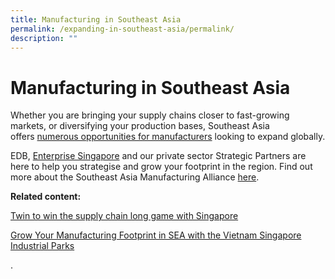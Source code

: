 ```yaml
---
title: Manufacturing in Southeast Asia
permalink: /expanding-in-southeast-asia/permalink/
description: ""
---
```

# Manufacturing in Southeast Asia

Whether you are bringing your supply chains closer to fast-growing markets, or diversifying your production bases, Southeast Asia offers [numerous opportunities for manufacturers](https://www.edb.gov.sg/en/business-insights/insights/tapping-southeast-asias-strengths-for-a-resilient-supply-chain.html) looking to expand globally.  

EDB, [Enterprise Singapore](https://www.enterprisesg.gov.sg/) and our private sector Strategic Partners are here to help you strategise and grow your footprint in the region. Find out more about the Southeast Asia Manufacturing Alliance [here](https://www.edb.gov.sg/en/business-insights/insights/manufacturers-expand-supply-chains-in-southeast-asia-and-enjoy-these-benefits.html). 


**Related content:**

[Twin to win the supply chain long game with Singapore](https://www.edb.gov.sg/en/business-insights/insights/sg-twin-to-win-the-supply-chain-long-game-with-singapore-as-the-gateway-to-southeast-asia.html)

[Grow Your Manufacturing Footprint in SEA with the Vietnam Singapore Industrial Parks](https://www.edb.gov.sg/en/business-insights/insights/grow-your-manufacturing-footprint-in-sea-with-the-vietnam-singapore-industrial-parks.html)

.